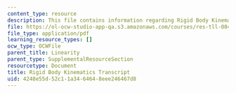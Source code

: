 ```yaml
---
content_type: resource
description: This file contains information regarding Rigid Body Kinematics.
file: https://ol-ocw-studio-app-qa.s3.amazonaws.com/courses/res-tll-004-stem-concept-videos-fall-2013/4248e55d52c11a3464648eee246467d8_MITRES_TLL-004F13_RigBoKin.pdf
file_type: application/pdf
learning_resource_types: []
ocw_type: OCWFile
parent_title: Linearity
parent_type: SupplementalResourceSection
resourcetype: Document
title: Rigid Body Kinematics Transcript
uid: 4248e55d-52c1-1a34-6464-8eee246467d8
---
```

